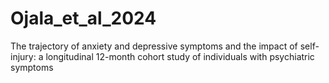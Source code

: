 # Ojala_et_al_2024
The trajectory of anxiety and depressive symptoms and the impact of self-injury: a longitudinal 12-month cohort study of individuals with psychiatric symptoms
